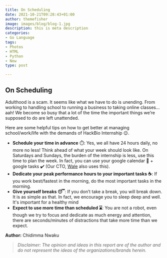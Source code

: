 ```yaml
---
title: On Scheduling
date: 2021-10-21T09:28:43+01:00
author: themefisher
image: images/blog/blog-1.jpg
description: this is meta description
categories:
- Go Language
tags:
- Photos
- HTML
- Python
- New
type: post

---
```

## **On Scheduling**

Adulthood is a scam. It seems like what we have to do is unending. From working to handling school to running a business to taking online classes…aah! We become so busy that a lot of the time the important things we’re supposed to do are left unattended.

Here are some helpful tips on how to get better at managing school/work/life with the demands of HackBio Internship 😉.

* **Schedule your time in advance** ⏱️: Yes, we all have 24 hours daily, no more no less! Think ahead of what your week should look like. On Saturdays and Sundays, the burden of the internship is less, use this time to plan the week. In fact, you can use your google calendar 📅 + google tasks ✔️ (Our CTO, [Wale](https://www.linkedin.com/in/adewale-joseph-ogunleye-09029684) also uses this).
* **Dedicate your peak performance hours to your important tasks ☕**: If you work best/fastest in the morning, do the most important tasks in the morning.
* **Give yourself breaks 😴**: If you don’t take a break, you will break down. It is as simple as that. In fact, we encourage you to sleep deep and well. It's important for a healthy mind
* **Expect to use more time than scheduled ⌛**: You are not a robot, even though we try to focus and dedicate as much energy and attention, there are seconds/minutes of distractions that take more time than we expect.

**Author:** Chidimma Nwaku

> _Disclaimer: The opinion and ideas in this report are of the author and do not represent the ideas of the organizations/brands herein._